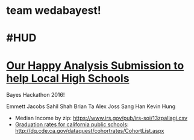 # team wedabayest!
# #HUD
# [Our Happy Analysis Submission to help Local High Schools](http://bctaucsd.github.io/wedabayest/) 
Bayes Hackathon 2016!

Emmett Jacobs
Sahil Shah
Brian Ta
Alex Joss
Sang Han
Kevin Hung

* Median Income by zip: https://www.irs.gov/pub/irs-soi/13zpallagi.csv
* [Graduation rates for california public schools](http://dq.cde.ca.gov/dataquest/cohortrates/CohortList.aspx): http://dq.cde.ca.gov/dataquest/cohortrates/CohortList.aspx
